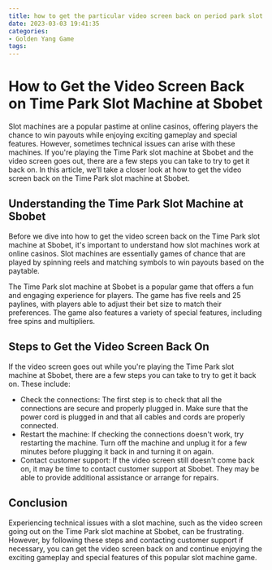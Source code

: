 ```yaml
---
title: how to get the particular video screen back on period park slot machine Sbobet
date: 2023-03-03 19:41:35
categories:
- Golden Yang Game
tags:
---
```

# How to Get the Video Screen Back on Time Park Slot Machine at Sbobet

Slot machines are a popular pastime at online casinos, offering players the chance to win payouts while enjoying exciting gameplay and special features. However, sometimes technical issues can arise with these machines. If you're playing the Time Park slot machine at Sbobet and the video screen goes out, there are a few steps you can take to try to get it back on. In this article, we'll take a closer look at how to get the video screen back on the Time Park slot machine at Sbobet.

## Understanding the Time Park Slot Machine at Sbobet

Before we dive into how to get the video screen back on the Time Park slot machine at Sbobet, it's important to understand how slot machines work at online casinos. Slot machines are essentially games of chance that are played by spinning reels and matching symbols to win payouts based on the paytable.

The Time Park slot machine at Sbobet is a popular game that offers a fun and engaging experience for players. The game has five reels and 25 paylines, with players able to adjust their bet size to match their preferences. The game also features a variety of special features, including free spins and multipliers.

## Steps to Get the Video Screen Back On

If the video screen goes out while you're playing the Time Park slot machine at Sbobet, there are a few steps you can take to try to get it back on. These include:

- Check the connections: The first step is to check that all the connections are secure and properly plugged in. Make sure that the power cord is plugged in and that all cables and cords are properly connected.
- Restart the machine: If checking the connections doesn't work, try restarting the machine. Turn off the machine and unplug it for a few minutes before plugging it back in and turning it on again.
- Contact customer support: If the video screen still doesn't come back on, it may be time to contact customer support at Sbobet. They may be able to provide additional assistance or arrange for repairs.

## Conclusion

Experiencing technical issues with a slot machine, such as the video screen going out on the Time Park slot machine at Sbobet, can be frustrating. However, by following these steps and contacting customer support if necessary, you can get the video screen back on and continue enjoying the exciting gameplay and special features of this popular slot machine game.
